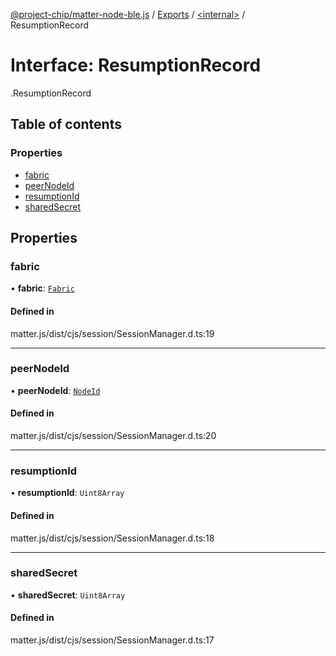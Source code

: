 [@project-chip/matter-node-ble.js](../README.md) / [Exports](../modules.md) / [<internal\>](../modules/internal_.md) / ResumptionRecord

# Interface: ResumptionRecord

[<internal>](../modules/internal_.md).ResumptionRecord

## Table of contents

### Properties

- [fabric](internal_.ResumptionRecord.md#fabric)
- [peerNodeId](internal_.ResumptionRecord.md#peernodeid)
- [resumptionId](internal_.ResumptionRecord.md#resumptionid)
- [sharedSecret](internal_.ResumptionRecord.md#sharedsecret)

## Properties

### fabric

• **fabric**: [`Fabric`](../classes/internal_.Fabric.md)

#### Defined in

matter.js/dist/cjs/session/SessionManager.d.ts:19

___

### peerNodeId

• **peerNodeId**: [`NodeId`](../modules/internal_.md#nodeid)

#### Defined in

matter.js/dist/cjs/session/SessionManager.d.ts:20

___

### resumptionId

• **resumptionId**: `Uint8Array`

#### Defined in

matter.js/dist/cjs/session/SessionManager.d.ts:18

___

### sharedSecret

• **sharedSecret**: `Uint8Array`

#### Defined in

matter.js/dist/cjs/session/SessionManager.d.ts:17
